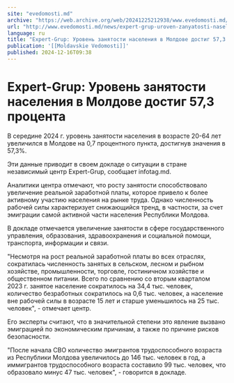 ```yaml
---
site: "evedomosti.md"
archive: "https://web.archive.org/web/20241225212938/www.evedomosti.md/news/expert-grup-uroven-zanyatosti-naseleniya-v-moldove-dostig-57"
url: "http://www.evedomosti.md/news/expert-grup-uroven-zanyatosti-naseleniya-v-moldove-dostig-57"
language: ru
title: "Expert-Grup: Уровень занятости населения в Молдове достиг 57,3 процента"
publication: '[[Moldavskie Vedomosti]]'
published: 2024-12-16T09:38
---
```


# Expert-Grup: Уровень занятости населения в Молдове достиг 57,3 процента

В середине 2024 г. уровень занятости населения в возрасте 20-64 лет увеличился в Молдове на 0,7 процентного пункта, достигнув значения в 57,3%.

Эти данные приводит в своем докладе о ситуации в стране независимый центр Expert-Grup, сообщает infotag.md.

Аналитики центра отмечают, что росту занятости способствовало увеличение реальной заработной платы, которое привело к более активному участию населения на рынке труда. Однако численность рабочей силы характеризует снижающийся тренд, в частности, за счет эмиграции самой активной части населения Республики Молдова.

В докладе отмечается увеличение занятости в сфере государственного управления, образования, здравоохранения и социальной помощи, транспорта, информации и связи.

"Несмотря на рост реальной заработной платы во всех отраслях, сократилась численность занятых в сельском, лесном и рыбном хозяйстве, промышленности, торговле, гостиничном хозяйстве и общественном питании. Всего по сравнению со вторым кварталом 2023 г. занятое население сократилось на 34,4 тыс. человек, количество безработных сократилось на 0,6 тыс. человек, а население вне рабочей силы в возрасте 15 лет и старше уменьшилось на 25 тыс. человек", - отмечает центр.

Его эксперты считают, что в значительной степени это явление вызвано эмиграцией по экономическим причинам, а также по причине рисков безопасности.

"После начала СВО количество эмигрантов трудоспособного возраста из Республики Молдова увеличилось до 146 тыс. человек в год, а иммигрантов трудоспособного возраста составило 99 тыс. человек, что образовало минус 47 тыс. человек", - говорится в докладе.